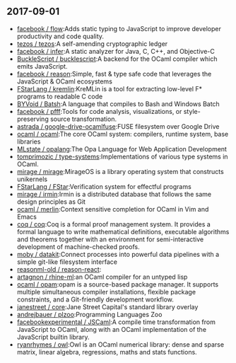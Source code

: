 ## 2017-09-01

* [facebook / flow](https://github.com/facebook/flow):Adds static typing to JavaScript to improve developer productivity and code quality.
* [tezos / tezos](https://github.com/tezos/tezos):A self-amending cryptographic ledger
* [facebook / infer](https://github.com/facebook/infer):A static analyzer for Java, C, C++, and Objective-C
* [BuckleScript / bucklescript](https://github.com/BuckleScript/bucklescript):A backend for the OCaml compiler which emits JavaScript.
* [facebook / reason](https://github.com/facebook/reason):Simple, fast & type safe code that leverages the JavaScript & OCaml ecosystems
* [FStarLang / kremlin](https://github.com/FStarLang/kremlin):KreMLin is a tool for extracting low-level F* programs to readable C code
* [BYVoid / Batsh](https://github.com/BYVoid/Batsh):A language that compiles to Bash and Windows Batch
* [facebook / pfff](https://github.com/facebook/pfff):Tools for code analysis, visualizations, or style-preserving source transformation.
* [astrada / google-drive-ocamlfuse](https://github.com/astrada/google-drive-ocamlfuse):FUSE filesystem over Google Drive
* [ocaml / ocaml](https://github.com/ocaml/ocaml):The core OCaml system: compilers, runtime system, base libraries
* [MLstate / opalang](https://github.com/MLstate/opalang):The Opa Language for Web Application Development
* [tomprimozic / type-systems](https://github.com/tomprimozic/type-systems):Implementations of various type systems in OCaml.
* [mirage / mirage](https://github.com/mirage/mirage):MirageOS is a library operating system that constructs unikernels
* [FStarLang / FStar](https://github.com/FStarLang/FStar):Verification system for effectful programs
* [mirage / irmin](https://github.com/mirage/irmin):Irmin is a distributed database that follows the same design principles as Git
* [ocaml / merlin](https://github.com/ocaml/merlin):Context sensitive completion for OCaml in Vim and Emacs
* [coq / coq](https://github.com/coq/coq):Coq is a formal proof management system. It provides a formal language to write mathematical definitions, executable algorithms and theorems together with an environment for semi-interactive development of machine-checked proofs.
* [moby / datakit](https://github.com/moby/datakit):Connect processes into powerful data pipelines with a simple git-like filesystem interface
* [reasonml-old / reason-react](https://github.com/reasonml-old/reason-react):
* [artagnon / rhine-ml](https://github.com/artagnon/rhine-ml):an OCaml compiler for an untyped lisp
* [ocaml / opam](https://github.com/ocaml/opam):opam is a source-based package manager. It supports multiple simultaneous compiler installations, flexible package constraints, and a Git-friendly development workflow.
* [janestreet / core](https://github.com/janestreet/core):Jane Street Capital's standard library overlay
* [andrejbauer / plzoo](https://github.com/andrejbauer/plzoo):Programming Languages Zoo
* [facebookexperimental / JSCaml](https://github.com/facebookexperimental/JSCaml):A compile time transformation from JavaScript to OCaml, along with an OCaml implementation of the JavaScript builtin library.
* [ryanrhymes / owl](https://github.com/ryanrhymes/owl):Owl is an OCaml numerical library: dense and sparse matrix, linear algebra, regressions, maths and stats functions.
